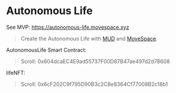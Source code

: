# Autonomous Life

See MVP: https://autonomous-life.movespace.xyz

> Create the Autonomous Life with [MUD](https://mud.dev/) and [MoveSpace](https://movespace.xyz).

AutonomousLife Smart Contract:

> Scroll: 0x604dcaEC4E9ad55737F00D87B47ae497d2d78608

lifeNFT: 

> Scroll: 0x6cF202C9f795D90B3c2C8e8364Cf77008B2c18b1
